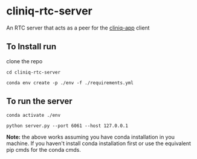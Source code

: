 # cliniq-rtc-server
An RTC server that acts as a peer for the [cliniq-app](https://github.com/Mahesh-Ironcoder/cliniq.git) client

## To Install run

clone the repo

`cd cliniq-rtc-server `

`conda env create -p ./env -f ./requirements.yml`

## To run the server

`conda activate ./env`

`python server.py --port 6061 --host 127.0.0.1`

**Note:** the above works assuming you have conda installation in you machine. If you haven't install conda installation first or use the equivalent pip cmds for the conda cmds.

